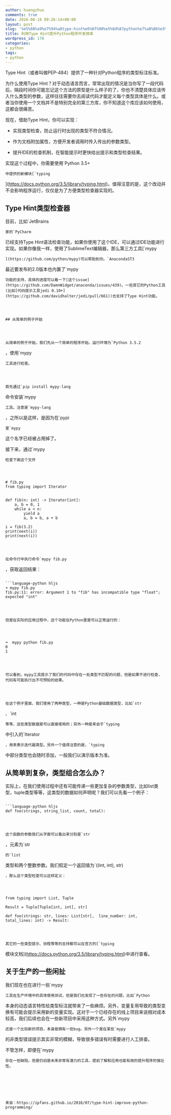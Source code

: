 ```yaml
---
author: huangzhuo
comments: true
date: 2016-08-16 09:26:14+00:00
layout: post
slug: '%e5%88%a9%e7%94%a8type-hint%e6%8f%90%e5%8d%87python%e7%a8%8b%e5%ba%8f%e5%bc%80%e5%8f%91%e6%95%88%e7%8e%87'
title: 利用Type Hint提升Python程序开发效率
wordpress_id: 178
categories:
- python
tags:
- python
---
```

 


					
 
 
  

Type Hint（或者叫做PEP-484）提供了一种针对Python程序的类型标注标准。


  

为什么使用Type Hint？对于动态语言而言，常常出现的情况是当你写了一段代码后，隔段时间你可能忘记这个方法的原型是什么样子的了，你也不清楚具体应该传入什么类型的参数，这样往往需要你去阅读代码才能定义每个类型具体是什么。或者当你使用一个文档并不是特别完全的第三方库，你不知道这个库应该如何使用，这都会很痛苦。


  

现在，借助Type Hint，你可以实现：


  


   
  * 实现类型检查，防止运行时出现的类型不符合情况。

   
  * 作为文档附加属性，方便开发者调用时传入传出的参数类型。

   
  * 提升IDE的检查机制，在智能提示时更快给出提示和类型检查结果。

   
  

实现这个过程中，你需要使用`Python 3.5+
```
中提供的新模块[`typing
```
](https://docs.python.org/3.5/library/typing.html)。值得注意的是，这个改动并不会影响程序运行，仅仅是为了方便类型检查器实现的。


  

## Type Hint类型检查器


  

目前，比如`JetBrains
```
家的`PyCharm
```
已经支持Type Hint语法检查功能，如果你使用了这个IDE，可以通过IDE功能进行实现。如果你像我一样，使用了SublimeText编辑器，那么第三方工具[`mypy
```
](https://github.com/python/mypy)可以帮助到你。`AnacondaST3
```
最近要发布的2.0版本也内置了`mypy
```
功能的支持，具体的进度可以看一下[这个issue](https://github.com/DamnWidget/anaconda/issues/439)。一些其它的Python工具(比如[代码提示工具jedi 0.10+](https://github.com/davidhalter/jedi/pull/661))也支持了Type Hint功能。


  

## 从简单的例子开始


  

从简单的例子开始，我们先从一个简单的程序开始，运行环境为`Python 3.5.2
```
，使用`mypy
```
工具进行检查。


  

首先通过`pip install mypy-lang
```
命令安装`mypy
```
工具。注意是`mypy-lang
```
，之所以是这样，是因为在`pypi
```
里`mypy
```
这个名字已经被占用掉了。


  

接下来，通过`mypy
```
检查下面这个文件


  
```

```language-python hljs 
# fib.py
from typing import Iterator


def fib(n: int) -> Iterator[int]:
    a, b = 0, 1
    while a < n:
        yield a
        a, b = b, a + b

i = fib(3.2)
print(next(i))
print(next(i))

```

```
 
  

在命令行中执行命令`mypy fib.py
```
，获取返回结果：


  
```

```language-python hljs 
➜ mypy fib.py
fib.py:11: error: Argument 1 to "fib" has incompatible type "float"; expected "int"

```

```
 
  

但是在实际的应用过程中，这个功能在Python里是可以正常运行的：


  
```

```language-python hljs 
➜  mypy python fib.py
0
1

```

```
 
  

可以看到，mypy工具提示了我们的代码中存在一处类型不匹配的问题，但是如果不进行检查，代码有可能执行出不可预知的结果。


  

在这个例子里面，我们使用了两种类型，一种是Python基础数据类型，比如`str
```
、`int
```
等等，这些类型数据是可以直接使用的；另外一种是来自于`typing
```
中引入的`Iterator
```
，用来表示迭代器类型。另外一个值得注意的是，`typing
```
中部分类型也会随时添加，一般我们以演示版本为准。


  

## 从简单到复杂，类型组合怎么办？


  

实际上，在我们使用过程中还有可能传递一些更加复杂的参数类型，比如list类型，tuple类型等等，这类型的数据如何声明呢？我们可以先看一个例子：


  
```

```language-python hljs 
def foo(strings, string_list, count, total):

```

```
 
  

这个函数的参数我们从字面可以看出来分别是`str
```
，元素为`str
```
的`list
```
类型和两个整数参数。我们假定一个返回值为`((int, int), str)
```
，那么这个类型检查可以这样定义：


  
```

```language-python hljs 
from typing import List, Tuple

Result = Tuple[Tuple[int, int], str]

def foo(strings: str, lines: List[str],  line_number: int, total_lines: int) -> Result:

```

```
 
  

其它的一些类型提示、协程等等的支持都可以在官方的[`typing
```
模块文档](https://docs.python.org/3.5/library/typing.html)中进行查看。


  

## 关于生产的一些闲扯


  

我们现在也在进行一些`mypy
```
工具在生产环境中的具体使用测试，但是我们也发现了一些存在的问题，比如`Python
```
本身的动态语言特性给类型标注就带来了一些麻烦。另外，变量复用导致的类型变换有可能会提示采用新的变量实现。这对于一个已经存在的线上项目来说相对成本较高，我们后续也会在一些新项目中采用这种方式。另外`mypy
```
还是一个比较新的项目，本身是拥有一些bug。另外一个是在某些`mypy
```
的非类型错误提示其实非常的模糊，导致很多错误有时需要进行人工排查。


  

不管怎样，即便在`mypy
```
存在一些缺陷，但是仍旧是未来非常有潜力的工具，提前了解和应用也能有效的提升程序的强壮性。


  


  

来自：https://ipfans.github.io/2016/07/type-hint-improve-python-programming/


  


 

				

